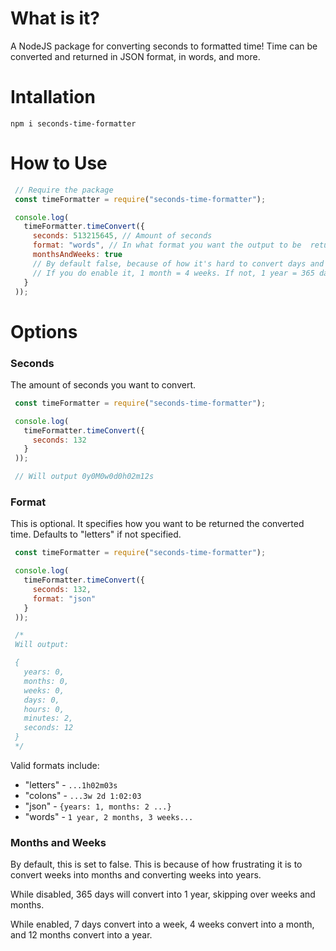 # What is it?
 A NodeJS package for converting seconds to formatted time!
 Time can be converted and returned in JSON format, in words, and more.

# Intallation
 `npm i seconds-time-formatter`

# How to Use
 ```js
  // Require the package
  const timeFormatter = require("seconds-time-formatter");

  console.log(
    timeFormatter.timeConvert({
      seconds: 513215645, // Amount of seconds
      format: "words", // In what format you want the output to be  returned.
      monthsAndWeeks: true
      // By default false, because of how it's hard to convert days and weeks to months.
      // If you do enable it, 1 month = 4 weeks. If not, 1 year = 365 days.
    }
  ));
 ```

# Options

### Seconds
 The amount of seconds you want to convert.

 ```js
  const timeFormatter = require("seconds-time-formatter");

  console.log(
    timeFormatter.timeConvert({
      seconds: 132
    }
  ));

  // Will output 0y0M0w0d0h02m12s
 ```

### Format
 This is optional. It specifies how you want to be
 returned the converted time. Defaults to "letters" if not specified.

 ```js
  const timeFormatter = require("seconds-time-formatter");

  console.log(
    timeFormatter.timeConvert({
      seconds: 132,
      format: "json"
    }
  ));

  /*
  Will output:

  {
    years: 0,
    months: 0,
    weeks: 0,
    days: 0,
    hours: 0,
    minutes: 2,
    seconds: 12
  }
  */
 ```

 Valid formats include:
 - "letters" - `...1h02m03s`
 - "colons" - `...3w 2d 1:02:03`
 - "json" - `{years: 1, months: 2 ...}`
 - "words" - `1 year, 2 months, 3 weeks...`

### Months and Weeks
 By default, this is set to false. This is because of how
 frustrating it is to convert weeks into months
 and converting weeks into years.

 While disabled, 365 days will convert into 1 year, skipping over
 weeks and months.

 While enabled, 7 days convert into a week, 4 weeks convert
 into a month, and 12 months convert into a year.